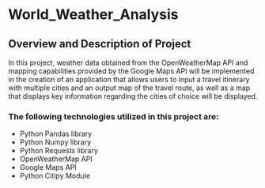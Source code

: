 # World_Weather_Analysis
## Overview and Description of Project
In this project, weather data obtained from the OpenWeatherMap API and mapping capabilities provided by the Google Maps API will be implemented in the creation of an application that allows users to input a travel itinerary with multiple cities and an output map of the travel route, as well as a map that displays key information regarding the cities of choice will be displayed. 
### The following technologies utilized in this project are:
* Python Pandas library
* Python Numpy library
* Python Requests library
* OpenWeatherMap API
* Google Maps API
* Python Citipy Module

